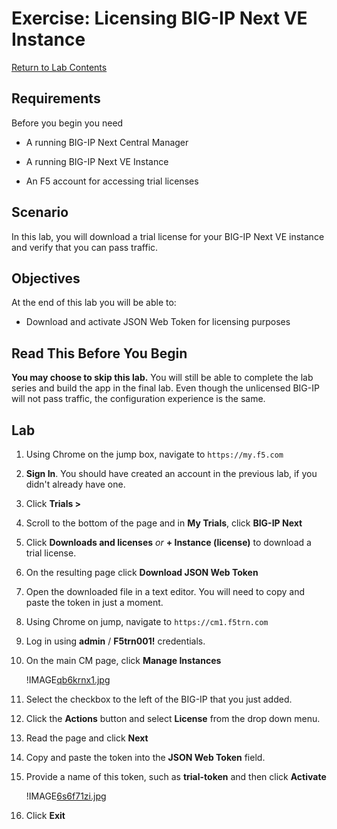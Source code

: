 # Exercise: Licensing BIG-IP Next VE Instance

[Return to Lab Contents](#lab-contents)

## Requirements

Before you begin you need

- A running BIG-IP Next Central Manager

- A running BIG-IP Next VE Instance 

- An F5 account for accessing trial licenses

## Scenario

In this lab, you will download a trial license for your BIG-IP Next VE instance and verify that you can pass traffic.

## Objectives

At the end of this lab you will be able to:

- Download and activate JSON Web Token for licensing purposes

## Read This Before You Begin

**You may choose to skip this lab.**  You will still be able to complete the lab series and build the app in the final lab.  Even though the unlicensed BIG-IP will not pass traffic, the configuration experience is the same.

## Lab

1. Using Chrome on the jump box, navigate to `https://my.f5.com`

1. **Sign In**.  You should have created an account in the previous lab, if you didn't already have one.

1. Click **Trials >**

1. Scroll to the bottom of the page and in **My Trials**, click **BIG-IP Next**

1. Click **Downloads and licenses** *or* **+ Instance (license)** to download a trial license.

1. On the resulting page click **Download JSON Web Token**

1. Open the downloaded file in a text editor.  You will need to copy and paste the token in just a moment.

1. Using Chrome on jump, navigate to `https://cm1.f5trn.com`

1. Log in using **admin** / **F5trn001!** credentials.

1. On the main CM page, click **Manage Instances** 

    !IMAGE[qb6krnx1.jpg](instructions261136/qb6krnx1.jpg)

1. Select the checkbox to the left of the BIG-IP that you just added.

1. Click the **Actions** button and select **License** from the drop down menu.

1. Read the page and click **Next**

1. Copy and paste the token into the **JSON Web Token** field.

1. Provide a name of this token, such as **trial-token** and then click **Activate**

    !IMAGE[6s6f71zi.jpg](instructions261136/6s6f71zi.jpg)

1. Click **Exit**
